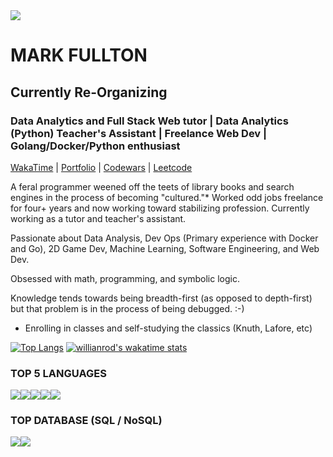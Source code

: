 <img src="https://github.com/themarkfullton/portfolio/blob/master/public/images/adventureBanner.png?raw=true">

# MARK FULLTON

## Currently Re-Organizing

### Data Analytics and Full Stack Web tutor | Data Analytics (Python) Teacher's Assistant | Freelance Web Dev | Golang/Docker/Python enthusiast
            
[WakaTime](https://wakatime.com/@themarkfullton) | [Portfolio](https://themarkfullton.github.io/vue-portfolio/) | [Codewars](https://www.codewars.com/users/Duskconductor) | [Leetcode](https://leetcode.com/duskconductor/)


A feral programmer weened off the teets of library books and search engines in the process of becoming "cultured."* Worked odd jobs freelance for four+ years and now working toward stabilizing profession. Currently working as a tutor and teacher's assistant. 

Passionate about Data Analysis, Dev Ops (Primary experience with Docker and Go), 2D Game Dev, Machine Learning, Software Engineering, and Web Dev.  

Obsessed with math, programming, and symbolic logic.

Knowledge tends towards being breadth-first (as opposed to depth-first) but that problem is in the process of being debugged. :-) 


* Enrolling in classes and self-studying the classics (Knuth, Lafore, etc)


[![Top Langs](https://github-readme-stats.vercel.app/api/top-langs/?username=themarkfullton&langs_count=8&hide=handlebars,css,html,vue&count_private=true&layout=compact)](https://github.com/anuraghazra/github-readme-stats) [![willianrod's wakatime stats](https://github-readme-stats.vercel.app/api/wakatime?username=themarkfullton)](https://github.com/anuraghazra/github-readme-stats)


### TOP 5 LANGUAGES 

<img src="https://img.shields.io/badge/javascript%20-%23323330.svg?&style=for-the-badge&logo=javascript&logoColor=%23F7DF1E" /><img src="https://img.shields.io/badge/python%20-%2314354C.svg?&style=for-the-badge&logo=python&logoColor=white" /><img src="https://img.shields.io/badge/go-%2300ADD8.svg?&style=for-the-badge&logo=go&logoColor=white" /><img src="https://img.shields.io/badge/java-%23ED8B00.svg?&style=for-the-badge&logo=java&logoColor=white" /><img src="https://img.shields.io/badge/c++%20-%2300599C.svg?&style=for-the-badge&logo=c%2B%2B&logoColor=white" />


### TOP DATABASE (SQL / NoSQL)

<img src="https://img.shields.io/badge/postgres-%23316192.svg?&style=for-the-badge&logo=postgresql&logoColor=white" /><img src="https://img.shields.io/badge/MongoDB-%234ea94b.svg?&style=for-the-badge&logo=mongodb&logoColor=white" />
